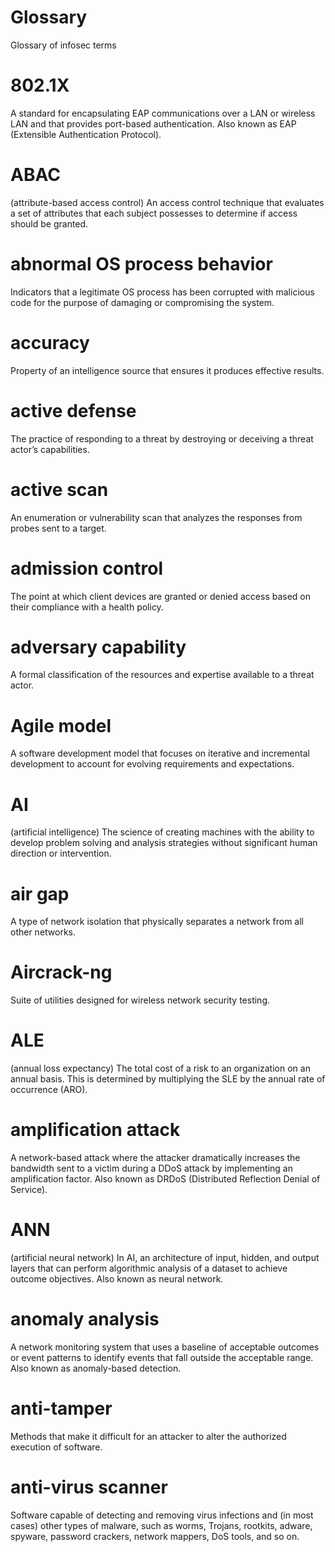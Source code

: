 # Glossary
Glossary of infosec terms

# 802.1X

A standard for encapsulating EAP
communications over a LAN or wireless
LAN and that provides port-based
authentication. Also known as EAP
(Extensible Authentication Protocol).

# ABAC

(attribute-based access control) An access
control technique that evaluates a set of
attributes that each subject possesses to
determine if access should be granted.

# abnormal OS process behavior

Indicators that a legitimate OS process
has been corrupted with malicious
code for the purpose of damaging or
compromising the system.

# accuracy

Property of an intelligence source that
ensures it produces effective results.

# active defense

The practice of responding to a threat by
destroying or deceiving a threat actor’s
capabilities.

# active scan

An enumeration or vulnerability scan that
analyzes the responses from probes sent
to a target.

# admission control

The point at which client devices are
granted or denied access based on their
compliance with a health policy.

# adversary capability

A formal classification of the resources
and expertise available to a threat actor.

# Agile model

A software development model that
focuses on iterative and incremental
development to account for evolving
requirements and expectations.

# AI
(artificial intelligence) The science of
creating machines with the ability to
develop problem solving and analysis
strategies without significant human
direction or intervention.

# air gap

A type of network isolation that physically
separates a network from all other
networks.

# Aircrack-ng

Suite of utilities designed for wireless
network security testing.

# ALE

(annual loss expectancy) The total cost
of a risk to an organization on an annual
basis. This is determined by multiplying
the SLE by the annual rate of occurrence
(ARO).

# amplification attack

A network-based attack where the
attacker dramatically increases the
bandwidth sent to a victim during a DDoS
attack by implementing an amplification
factor. Also known as DRDoS (Distributed
Reflection Denial of Service).

# ANN

(artificial neural network) In AI, an
architecture of input, hidden, and output
layers that can perform algorithmic
analysis of a dataset to achieve outcome
objectives. Also known as neural network.

# anomaly analysis

A network monitoring system that uses
a baseline of acceptable outcomes or
event patterns to identify events that fall
outside the acceptable range. Also known
as anomaly-based detection.

# anti-tamper

Methods that make it difficult for an
attacker to alter the authorized execution
of software.

# anti-virus scanner

Software capable of detecting and
removing virus infections and (in most
cases) other types of malware, such
as worms, Trojans, rootkits, adware,
spyware, password crackers, network
mappers, DoS tools, and so on.
